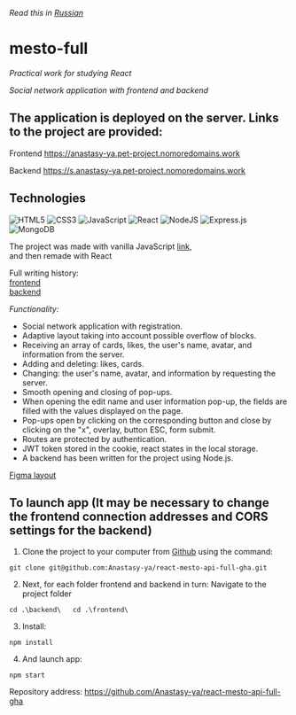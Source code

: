 *Read this in [Russian](README.rus.md)*

# mesto-full
*Practical work for studying React*

*Social network application with frontend and backend*  
  
## The application is deployed on the server. Links to the project are provided:

Frontend https://anastasy-ya.pet-project.nomoredomains.work

Backend https://s.anastasy-ya.pet-project.nomoredomains.work

## Technologies
![HTML5](https://img.shields.io/badge/html5-%23E34F26.svg?style=for-the-badge&logo=html5&logoColor=white)
![CSS3](https://img.shields.io/badge/css3-%231572B6.svg?style=for-the-badge&logo=css3&logoColor=white)
![JavaScript](https://img.shields.io/badge/javascript-%23323330.svg?style=for-the-badge&logo=javascript&logoColor=%23F7DF1E)
![React](https://img.shields.io/badge/react-%2320232a.svg?style=for-the-badge&logo=react&logoColor=%2361DAFB)
![NodeJS](https://img.shields.io/badge/node.js-6DA55F?style=for-the-badge&logo=node.js&logoColor=white)
![Express.js](https://img.shields.io/badge/express.js-%23404d59.svg?style=for-the-badge&logo=express&logoColor=%2361DAFB)
![MongoDB](https://img.shields.io/badge/MongoDB-%234ea94b.svg?style=for-the-badge&logo=mongodb&logoColor=white)

The project was made with vanilla JavaScript [link](https://github.com/Anastasy-ya/mesto), <br>
and then remade with React

Full writing history:<br>
[frontend](https://github.com/Anastasy-ya/react-mesto-auth)<br>
[backend](https://github.com/Anastasy-ya/express-mesto-gha)<br>

*Functionality:*
- Social network application with registration.
- Adaptive layout taking into account possible overflow of blocks.
- Receiving an array of cards, likes, the user's name, avatar, and information from the server.
- Adding and deleting: likes, cards.
- Changing: the user's name, avatar, and information by requesting the server.
- Smooth opening and closing of pop-ups.
- When opening the edit name and user information pop-up, the fields are filled with the values displayed on the page.
- Pop-ups open by clicking on the corresponding button and close by clicking on the "x", overlay, button ESC, form submit.
- Routes are protected by authentication.
- JWT token stored in the cookie, react states in the local storage.
- A backend has been written for the project using Node.js.<br>

[Figma layout](https://www.figma.com/file/2cn9N9jSkmxD84oJik7xL7/JavaScript.-Sprint-4?node-id=0%3A1)

## To launch app (It may be necessary to change the frontend connection addresses and CORS settings for the backend)

1. Clone the project to your computer from [Github]() using the command:
```
git clone git@github.com:Anastasy-ya/react-mesto-api-full-gha.git
```
2. Next, for each folder frontend and backend in turn: Navigate to the project folder
```
cd .\backend\   cd .\frontend\
```
3. Install:
```
npm install
```
4. And launch app:
```
npm start
```


Repository address: https://github.com/Anastasy-ya/react-mesto-api-full-gha
